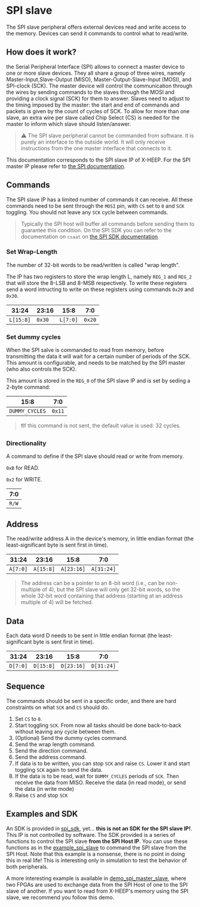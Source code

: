 # SPI slave

The SPI slave peripheral offers external devices read and write access to the memory. Devices can send it commands to control what to read/write. 

## How does it work? 

the Serial Peripheral Interface (SPI) allows to connect a master device to one or more slave devices. They all share a group of three wires, namely Master-Input,Slave-Output (MISO), Master-Output-Slave-Input (MOSI), and SPI-clock (SCK). The master device will control the communication through the wires by sending commands to the slaves through the MOSI and providing a clock signal (SCK) for them to answer. Slaves need to adjust to the timing imposed by the master: the start and end of commands and packets is given by the count of cycles of SCK. To allow for more than one slave, an extra wire per slave called Chip Select (CS) is needed for the master to inform which slave should listen/answer.  

> ⚠️ The SPI slave peripheral cannot be commanded from software. It is purely an interface to the outside world. It will only receive instructions from the one master interface that connects to it.  

This documentation corresponds to the SPI slave IP of X-HEEP. For the SPI master IP please refer to [the SPI documentation](./SPI.md). 


## Commands

The SPI slave IP has a limited number of commands it can receive. All these commands need to be sent through the `MOSI` pin, with `CS` set to `0` and `SCK` toggling. You should not leave any `SCK` cycle between commands. 
> Typically the SPI host will buffer all commands before sending them to guarantee this condition. On the SPI SDK you can refer to the documentation on `csaat` on [the SPI SDK documentation](./SPI.md).

### Set Wrap-Length
The number of 32-bit words to be read/written is called "wrap length". 

The IP has two registers to store the wrap length L, namely `REG_1` and `REG_2` that will store the 8-LSB and 8-MSB respectively. To write these registers send a word intructing to write on these registers using commands `0x20` and `0x30`. 

| 31:24 | 23:16 | 15:8 | 7:0 |
|----------|----------|----------|----------|
| `L[15:8]` | `0x30` | `L[7:0]` | `0x20` |


### Set dummy cycles

When the SPI salve is commanded to read from memory, before transmitting the data it will wait for a certain number of periods of the SCK. This amount is configurable, and needs to be matched by the SPI master (who also controls the SCK). 

This amount is stored in the `REG_0` of the SPI slave IP and is set by seding a 2-byte command: 

| 15:8 | 7:0 |
|----------|----------|
| `DUMMY_CYCLES` | `0x11` |

> ❗If this command is not sent, the default value is used: 32 cycles. 

### Directionality

A command to define if the SPI slave should read or write from memory. 

`0xB` for READ.

`0x2` for WRITE.

| 7:0|
|----|
| `R/W` |


## Address

The read/write address A in the device's memory, in little endian format (the least-significant byte is sent first in time). 

| 31:24 | 23:16 | 15:8 | 7:0 |
|----------|----------|----------|----------|
| `A[7:0]` | `A[15:8]` | `A[23:16]` | `A[31:24]` |

> The address can be a pointer to an 8-bit word (i.e., can be non-multiple of 4), but the SPI slave will only get 32-bit words, so the whole 32-bit word containing that address (starting at an address multiple of 4) will be fetched. 


## Data

Each data word D needs to be sent in little endian format (the least-significant byte is sent first in time).

 | 31:24 | 23:16 | 15:8 | 7:0 |
|----------|----------|----------|----------|
| `D[7:0]` | `D[15:8]` | `D[23:16]` | `D[31:24]` | 


## Sequence

The commands should be sent in a specific order, and there are hard constraints on what `SCK` and `CS` should do.  

1. Set `CS` to `0`.
1. Start toggling `SCK`. From now all tasks should be done back-to-back without leaving any cycle between them. 
1. (Optional) Send the dummy cycles command. 
1. Send the wrap length command.
1. Send the direction command.
1. Send the address command.
1. If data is to be written, you can stop `SCK` and raise `CS`. Lower it and start toggling `SCK` again to send the data.
1. If the data is to be read, wait for `DUMMY_CYCLES` periods of `SCK`. Then receive the data from MISO.  Receive the data (in read mode), or send the data (in write mode)
1. Raise `CS` and stop `SCK`


## Examples and SDK

An SDK is provided in [spi_sdk](https://github.com/esl-epfl/x-heep/tree/main/sw/device/lib/sdk/spi_slave), yet... **this is not an SDK for the SPI slave IP!**. This IP is not controlled by software. The SDK provided is a series of functions to control the SPI slave **from the SPI Host IP**. You can use these functions as in the [example_spi_slave](https://github.com/esl-epfl/x-heep/tree/main/sw/applications/example_spi_slave/) to command the SPI slave from the SPI Host. Note that this example is a nonsense, there is no point in doing this in real life! 
This is interesting only in simulation to test the behavior of both peripherals. 

A more interesting example is available in [demo_spi_master_slave](https://github.com/esl-epfl/x-heep/tree/main/sw/applications/demo_spi_master_slave/), where two FPGAs are used to exchange data from the SPI Host of one to the SPI slave of another. 
If you want to read from X-HEEP's memory using the SPI slave, we recommend you follow this demo. 

